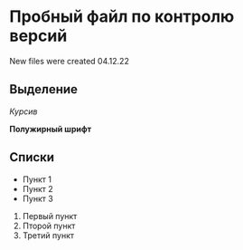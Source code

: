 # Пробный файл по контролю версий 
New files were created 04.12.22

## Выделение

*Курсив*

**Полужирный шрифт**

## Списки

* Пункт 1
* Пункт 2
* Пункт 3

1. Первый пункт
2. Пторой пункт
3. Третий пункт




